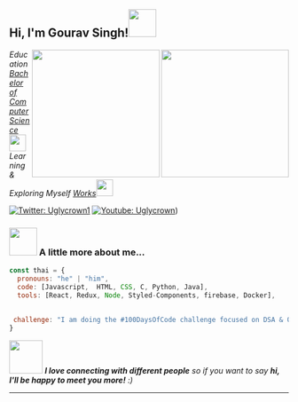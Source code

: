 <h2> Hi, I'm Gourav Singh!<img src="https://media.giphy.com/media/mGcNjsfWAjY5AEZNw6/giphy.gif" width="50"></h2>
<img align='right' src="https://cdn.pixabay.com/photo/2015/09/16/08/55/online-942408_960_720.jpg" width="230"></h2>
<img align='right' src="[https://media.giphy.com/media/ieyl9zmCjO4b4t6qoY/giphy.gif]" width="230">
<p><em>Education <a href="https://www.youtube.com/channel/UCe7EQzf_oV1HDRBCMUiN7DQ)">Bachelor of Computer Science</a><img src="https://media.giphy.com/media/fYSnHlufseco8Fh93Z/giphy.gif" width="30"></br>Learning & Exploring Myself <a href="https://www.youtube.com/channel/UCe7EQzf_oV1HDRBCMUiN7DQ)">Works</a><img src="https://media.giphy.com/media/WUlplcMpOCEmTGBtBW/giphy.gif" width="30"> 
</em></p>

[![Twitter: Uglycrown1](https://img.shields.io/twitter/follow/uglycrown1)](https://twitter.com/uglycrown1)
[![Youtube: Uglycrown](https://img.shields.io/youtube/channel/subscribers/UCe7EQzf_oV1HDRBCMUiN7DQ?style=social)](https://www.youtube.com/channel/UCe7EQzf_oV1HDRBCMUiN7DQ))



### <img src="https://media.giphy.com/media/VgCDAzcKvsR6OM0uWg/giphy.gif" width="50"> A little more about me...  

```javascript
const thai = {
  pronouns: "he" | "him",
  code: [Javascript,  HTML, CSS, C, Python, Java],
  tools: [React, Redux, Node, Styled-Components, firebase, Docker],
 
 
 challenge: "I am doing the #100DaysOfCode challenge focused on DSA & Open Source"
}
```

<img src="https://media.giphy.com/media/LnQjpWaON8nhr21vNW/giphy.gif" width="60"> <em><b>I love connecting with different people</b> so if you want to say <b>hi, I'll be happy to meet you more!</b> :)</em>

---
